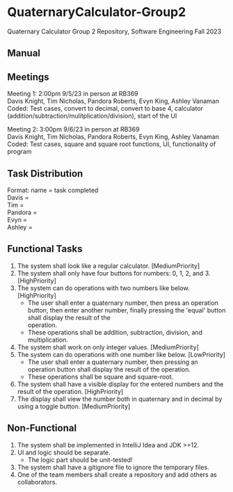 # QuaternaryCalculator-Group2
Quaternary Calculator Group 2 Repository, Software Engineering Fall 2023

## Manual

## Meetings
Meeting 1: 2:00pm 9/5/23 in person at RB369\
Davis Knight, Tim Nicholas, Pandora Roberts, Evyn King, Ashley Vanaman\
Coded: Test cases, convert to decimal, convert to base 4, calculator (addition/subtraction/mulitplication/division), start of the UI

Meeting 2: 3:00pm 9/6/23 in person at RB369\
Davis Knight, Tim Nicholas, Pandora Roberts, Evyn King, Ashley Vanaman\
Coded: Test cases, square and square root functions, UI, functionality of program

## Task Distribution
Format: name = task completed\
Davis = \
Tim = \
Pandora = \
Evyn = \
Ashley = 

## Functional Tasks
1. The system shall look like a regular calculator. [MediumPriority]
2. The system shall only have four buttons for numbers: 0, 1, 2, and 3. 	[HighPriority]
3. The system can do operations with two numbers like below. [HighPriority] 
     - The user shall enter a quaternary number, then press an operation button, then enter another number, finally pressing the 'equal' button shall display the result of the \
     operation. 
     - These operations shall be addition, subtraction, division, and multiplication.
4. The system shall work on only integer values. [MediumPriority]
5. The system can do operations with one number like below. [LowPriority] 
     - The user shall enter a quaternary number, then pressing an operation button shall display the result of the operation. 
     - These operations shall be square and square-root.
6. The system shall have a visible display for the entered numbers and the result of the operation. [HighPriority]
7. The display shall view the number both in quaternary and in decimal by using a toggle button. [MediumPriority]

## Non-Functional
1. The system shall be implemented in IntelliJ Idea and JDK >=12.
2. UI and logic should be separate.
	- The logic part should be unit-tested!
4. The system shall have a gitignore file to ignore the temporary files.
6. One of the team members shall create a repository and add others as collaborators.
